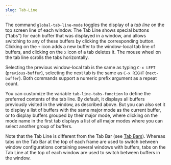 ```yaml
---
slug: Tab-Line
---
```


The command `global-tab-line-mode` toggles the display of a *tab line* on the top screen line of each window. The Tab Line shows special buttons (“tabs") for each buffer that was displayed in a window, and allows switching to any of these buffers by clicking the corresponding button. Clicking on the `+` icon adds a new buffer to the window-local tab line of buffers, and clicking on the `x` icon of a tab deletes it. The mouse wheel on the tab line scrolls the tabs horizontally.

Selecting the previous window-local tab is the same as typing `C-x LEFT` (`previous-buffer`), selecting the next tab is the same as `C-x RIGHT` (`next-buffer`). Both commands support a numeric prefix argument as a repeat count.

You can customize the variable `tab-line-tabs-function` to define the preferred contents of the tab line. By default, it displays all buffers previously visited in the window, as described above. But you can also set it to display a list of buffers with the same major mode as the current buffer, or to display buffers grouped by their major mode, where clicking on the mode name in the first tab displays a list of all major modes where you can select another group of buffers.

Note that the Tab Line is different from the Tab Bar (see [Tab Bars](/docs/emacs/Tab-Bars)). Whereas tabs on the Tab Bar at the top of each frame are used to switch between window configurations containing several windows with buffers, tabs on the Tab Line at the top of each window are used to switch between buffers in the window.
